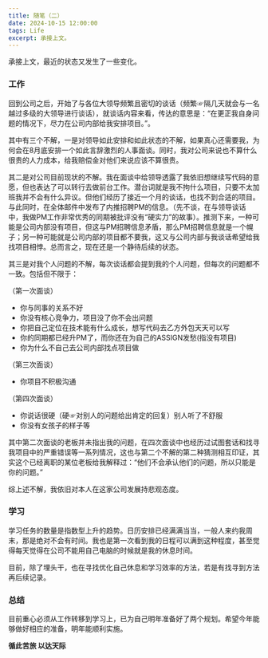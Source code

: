 ```yaml
---
title: 随笔（二）
date: 2024-10-15 12:00:00
tags: Life
excerpt: 承接上文。
---
```


承接上文，最近的状态又发生了一些变化。

### 工作

回到公司之后，开始了与各位大领导频繁且密切的谈话（频繁☞隔几天就会与一名越过多级的大领导进行谈话），就谈话内容来看，传达的意思是：“在更正我自身问题的情况下，尽力在公司内部给我安排项目。”。

其中有三个不解，一是对领导如此安排和如此状态的不解，如果真心还需要我，为何会在8月底安排一个如此言辞激烈的人事面谈。同时，我对公司来说也不算什么很贵的人力成本，给我赔偿金对他们来说应该不算很贵。

其二是对公司目前现状的不解。我在面谈中给领导透露了我依旧想继续写代码的意愿，但也表达了可以转行去做前台工作。潜台词就是我不拘什么项目，只要不太加班我并不会有什么异议。但他们经历了接近一个月的谈话，也找不到合适的项目。与此同时，在全体邮件中发布了内推招聘PM的信息。（先不谈，在与领导谈话中，我做PM工作非常优秀的同期被批评没有“硬实力”的故事）。推测下来，一种可能是公司内部没有项目，但这与PM招聘信息矛盾，那么PM招聘信息就是一个幌子；另一种可能就是公司内部的项目都不要我，这又与公司内部与我谈话希望给我找项目相悖。总而言之，现在还是一个静待后续的状态。

其三是对我个人问题的不解，每次谈话都会提到我的个人问题，但每次的问题都不一致。包括但不限于：

（第一次面谈）
- 你与同事的关系不好
- 你没有核心竞争力，项目没了你不会出问题
- 你把自己定位在技术能有什么成长，想写代码去乙方外包天天可以写
- 你的同期都已经升PM了，而你还在为自己的ASSIGN发愁(指没有项目)
- 你为什么不自己去公司内部找点项目做

（第三次面谈）
- 你项目不积极沟通

（第四次面谈）
- 你说话很硬（硬☞对别人的问题给出肯定的回复）别人听了不舒服
- 你没有女孩子的样子等

其中第二次面谈的老板并未指出我的问题，在四次面谈中也经历过试图套话和找寻我项目中的严重错误等一系列情况，这也与第二个不解的第二种猜测相互印证，其实这个已经离职的某位老板给我解释过：“他们不会承认他们的问题，所以只能是你的问题。”

综上述不解，我依旧对本人在这家公司发展持悲观态度。

### 学习

学习任务的数量是指数型上升的趋势。日历安排已经满满当当，一般人来约我周末，那是绝对不会有时间。我也是第一次看到我的日程可以满到这种程度，甚至觉得每天觉得在公司不能用自己电脑的时候就是我的休息时间。

目前，除了埋头干，也在寻找优化自己休息和学习效率的方法，若是有找寻到方法再后续记录。

### 总结

目前重心必须从工作转移到学习上，已为自己明年准备好了两个规划。希望今年能够做好相应的准备，明年能顺利实施。

**循此苦旅 以达天际**